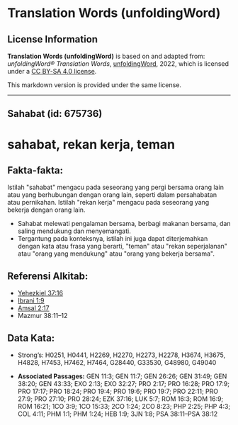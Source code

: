 # Translation Words (unfoldingWord)

## License Information

**Translation Words (unfoldingWord)** is based on and adapted from: _unfoldingWord® Translation Words_, [unfoldingWord](https://unfoldingword.org/utw), 2022, which is licensed under a [CC BY-SA 4.0 license](https://creativecommons.org/licenses/by-sa/4.0/legalcode.en).

This markdown version is provided under the same license.



--------------------------------

## Sahabat (id: 675736)

sahabat, rekan kerja, teman
===========================

Fakta\-fakta:
-------------

Istilah "sahabat" mengacu pada seseorang yang pergi bersama orang lain atau yang berhubungan dengan orang lain, seperti dalam persahabatan atau pernikahan. Istilah "rekan kerja" mengacu pada seseorang yang bekerja dengan orang lain.

* Sahabat melewati pengalaman bersama, berbagi makanan bersama, dan saling mendukung dan menyemangati.
* Tergantung pada konteksnya, istilah ini juga dapat diterjemahkan dengan kata atau frasa yang berarti, "teman" atau "rekan seperjalanan" atau "orang yang mendukung" atau "orang yang bekerja bersama".

Referensi Alkitab:
------------------

* [Yehezkiel 37:16](https://ref.ly/Ezek37:16)
* [Ibrani 1:9](https://ref.ly/Heb1:9)
* [Amsal 2:17](https://ref.ly/Prov2:17)
* Mazmur 38:11–12

Data Kata:
----------

* Strong’s: H0251, H0441, H2269, H2270, H2273, H2278, H3674, H3675, H4828, H7453, H7462, H7464, G28440, G33530, G48980, G49040

* **Associated Passages:** GEN 11:3; GEN 11:7; GEN 26:26; GEN 31:49; GEN 38:20; GEN 43:33; EXO 2:13; EXO 32:27; PRO 2:17; PRO 16:28; PRO 17:9; PRO 17:17; PRO 18:24; PRO 19:4; PRO 19:6; PRO 19:7; PRO 22:11; PRO 27:9; PRO 27:10; PRO 28:24; EZK 37:16; LUK 5:7; ROM 16:3; ROM 16:9; ROM 16:21; 1CO 3:9; 1CO 15:33; 2CO 1:24; 2CO 8:23; PHP 2:25; PHP 4:3; COL 4:11; PHM 1:1; PHM 1:24; HEB 1:9; 3JN 1:8; PSA 38:11–PSA 38:12

